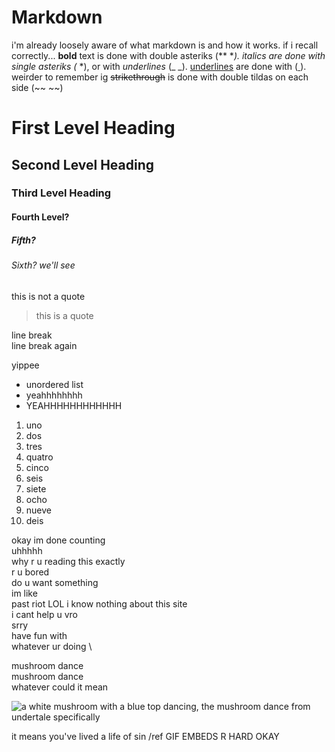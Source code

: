 # Markdown
i'm already loosely aware of what markdown is and how it works. if i recall correctly...
**bold** text is done with double asteriks (** **).
*italics* are done with single asteriks (* *), or with _underlines_ (_ _).
<ins>underlines</ins> are done with (<ins> </ins>). weirder to remember ig
~~strikethrough~~ is done with double tildas on each side (~~ ~~)
# First Level Heading
## Second Level Heading
### Third Level Heading
#### Fourth Level?
##### Fifth?
###### Sixth? we'll see

this is not a quote
> this is a quote

line break\
line break again

yippee

- unordered list
- yeahhhhhhhh
- YEAHHHHHHHHHHHH

1. uno
2. dos
3. tres
4. quatro
5. cinco
6. seis
7. siete
8. ocho
9. nueve
10. deis

okay im done counting \
uhhhhh \
why r u reading this exactly \
r u bored \
do u want something \
im like \
past riot LOL i know nothing about this site \
i cant help u vro \
srry \
have fun with \
whatever ur doing \




mushroom dance \
mushroom dance \
whatever could it mean

![a white mushroom with a blue top dancing, the mushroom dance from undertale specifically](https://tenor.com/view/mushroom-dance-dancing-mushroom-dancing-dance-mushroom-gif-26099536)

it means you've lived a life of sin /ref
GIF EMBEDS R HARD OKAY














